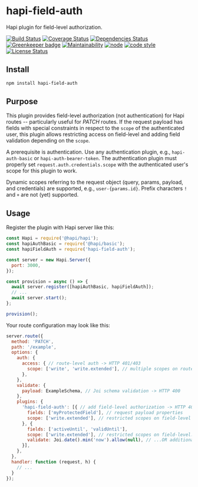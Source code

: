 # hapi-field-auth

Hapi plugin for field-level authorization.

[![Build Status](https://travis-ci.org/frankthelen/hapi-field-auth.svg?branch=master)](https://travis-ci.org/frankthelen/hapi-field-auth)
[![Coverage Status](https://coveralls.io/repos/github/frankthelen/hapi-field-auth/badge.svg?branch=master)](https://coveralls.io/github/frankthelen/hapi-field-auth?branch=master)
[![Dependencies Status](https://david-dm.org/frankthelen/hapi-field-auth.svg)](https://david-dm.org/frankthelen/hapi-field-auth)
[![Greenkeeper badge](https://badges.greenkeeper.io/frankthelen/hapi-field-auth.svg)](https://greenkeeper.io/)
[![Maintainability](https://api.codeclimate.com/v1/badges/9a28b9cc8e829ae17a80/maintainability)](https://codeclimate.com/github/frankthelen/hapi-field-auth/maintainability)
[![node](https://img.shields.io/node/v/hapi-field-auth.svg)]()
[![code style](https://img.shields.io/badge/code_style-airbnb-brightgreen.svg)](https://github.com/airbnb/javascript)
[![License Status](http://img.shields.io/npm/l/hapi-field-auth.svg)]()

## Install

```bash
npm install hapi-field-auth
```

## Purpose

This plugin provides field-level authorization (not authentication)
for Hapi routes -- particularly useful for *PATCH* routes.
If the request payload has fields with special constraints
in respect to the `scope` of the authenticated user,
this plugin allows restricting access on field-level
and adding field validation depending on the `scope`.

A prerequisite is authentication.
Use any authentication plugin, e.g., `hapi-auth-basic` or `hapi-auth-bearer-token`.
The authentication plugin must properly set `request.auth.credentials.scope`
with the authenticated user's scope for this plugin to work.

Dynamic scopes referring to the request object (query, params, payload, and credentials)
are supported, e.g., `user-{params.id}`. Prefix characters `!` and `+` are not (yet) supported.

## Usage

Register the plugin with Hapi server like this:
```js
const Hapi = require('@hapi/hapi');
const hapiAuthBasic = require('@hapi/basic');
const hapiFieldAuth = require('hapi-field-auth');

const server = new Hapi.Server({
  port: 3000,
});

const provision = async () => {
  await server.register([hapiAuthBasic, hapiFieldAuth]);
  // ...
  await server.start();
};

provision();
```

Your route configuration may look like this:
```js
server.route({
  method: 'PATCH',
  path: '/example',
  options: {
    auth: {
      access: { // route-level auth -> HTTP 401/403
        scope: ['write', 'write.extended'], // multiple scopes on route-level
      },
    },
    validate: {
      payload: ExampleSchema, // Joi schema validation -> HTTP 400
    },
    plugins: {
      'hapi-field-auth': [{ // add field-level authorization -> HTTP 403
        fields: ['myProtectedField'], // request payload properties
        scope: ['write.extended'], // restricted scopes on field-level
      }, {
        fields: ['activeUntil', 'validUntil'],
        scope: ['write.extended'], // restricted scopes on field-level...
        validate: Joi.date().min('now').allow(null), // ...OR additional validation -> HTTP 400
      }],
    },
  },
  handler: function (request, h) {
    // ...
  }
});
```
